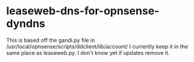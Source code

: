# leaseweb-dns-for-opnsense-dyndns
This is based off the gandi.py file in /usr/local/opnsense/scripts/ddclient/lib/account/
I currently keep it in the same place as leaseweb.py.
I don't know yet if updates remove it.
